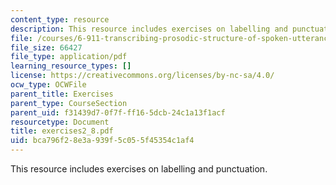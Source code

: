 ```yaml
---
content_type: resource
description: This resource includes exercises on labelling and punctuation.
file: /courses/6-911-transcribing-prosodic-structure-of-spoken-utterances-with-tobi-january-iap-2006/bca796f28e3a939f5c055f45354c1af4_exercises2_8.pdf
file_size: 66427
file_type: application/pdf
learning_resource_types: []
license: https://creativecommons.org/licenses/by-nc-sa/4.0/
ocw_type: OCWFile
parent_title: Exercises
parent_type: CourseSection
parent_uid: f31439d7-0f7f-ff16-5dcb-24c1a13f1acf
resourcetype: Document
title: exercises2_8.pdf
uid: bca796f2-8e3a-939f-5c05-5f45354c1af4
---
```

This resource includes exercises on labelling and punctuation.